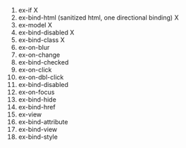 1) ex-if  X
2) ex-bind-html (sanitized html, one directional binding) X
3) ex-model X
4) ex-bind-disabled X
5) ex-bind-class X
7) ex-on-blur
8) ex-on-change
9) ex-bind-checked
11) ex-on-click
12) ex-on-dbl-click
13) ex-bind-disabled
14) ex-on-focus
15) ex-bind-hide
16) ex-bind-href
17) ex-view
18) ex-bind-attribute
19) ex-bind-view
20) ex-bind-style